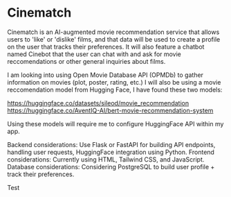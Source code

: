 # Cinematch

Cinematch is an AI-augmented movie recommendation service that allows users to 'like' or 'dislike' films, and that data will be used to create a profile on the user that tracks their preferences. It will also feature a chatbot named Cinebot that the user can chat with and ask for movie reccomendations or other general inquiries about films.

I am looking into using Open Movie Database API (OPMDb) to gather information on movies (plot, poster, rating, etc.)
I will also be using a movie reccomendation model from Hugging Face, I have found these two models:

https://huggingface.co/datasets/sileod/movie_recommendation
https://huggingface.co/AventIQ-AI/bert-movie-recommendation-system

Using these models will require me to configure HuggingFace API within my app.

Backend considerations: Use Flask or FastAPI for building API endpoints, handling user requests, HuggingFace integration using Python.
Frontend considerations: Currently using HTML, Tailwind CSS, and JavaScript.
Database considerations: Considering PostgreSQL to build user profile + track their preferences.

Test
